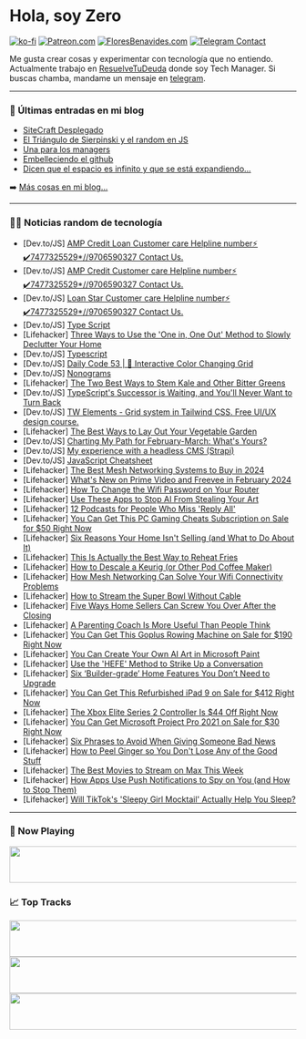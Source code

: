# Hola, soy Zero

[![ko-fi](https://ko-fi.com/img/githubbutton_sm.svg)](https://ko-fi.com/J3J4N0LUK)
[![Patreon.com](https://img.shields.io/endpoint.svg?url=https%3A%2F%2Fshieldsio-patreon.vercel.app%2Fapi%3Fusername%3Dzerodragon%26type%3Dpatrons&style=for-the-badge)](https://patreon.com/zerodragon)
[![FloresBenavides.com](https://img.shields.io/website?down_message=oops&label=MiBlog&style=for-the-badge&up_message=online&url=https%3A%2F%2Ffloresbenavides.com)](https://floresbenavides.com)
[![Telegram Contact](https://img.shields.io/badge/escr%C3%ADbeme-ZeroDragon-%2326A5E4?style=for-the-badge&logo=telegram)](https://t.me/zerodragon)

Me gusta crear cosas y experimentar con tecnología que no entiendo.
Actualmente trabajo en [ResuelveTuDeuda](http://github.com/resuelve) donde soy Tech Manager.
Si buscas chamba, mandame un mensaje en [telegram](https://t.me/zerodragon).

---

### 📕 Últimas entradas en mi blog
<!-- BLOG-POST-LIST:START -->
- [SiteCraft Desplegado](https://floresbenavides.com/sitecraft-desplegado/)
- [El Triángulo de Sierpinski y el random en JS](https://floresbenavides.com/el-triangulo-de-sierpinski-y-el-random-en-js/)
- [Una para los managers](https://floresbenavides.com/una-para-los-managers/)
- [Embelleciendo el github](https://floresbenavides.com/embelleciendo-el-github/)
- [Dicen que el espacio es infinito y que se está expandiendo…](https://floresbenavides.com/dicen-que-el-espacio-es-infinito-y-que-se-esta-expandiendo/)
<!-- BLOG-POST-LIST:END -->

➡️ [Más cosas en mi blog...](https://floresbenavides.com)

---

### 👨‍💻 Noticias random de tecnología
<!-- TECH-POSTS:START -->
- [Dev.to/JS] [AMP Credit Loan Customer care Helpline number⚡ ✔️7477325529*//9706590327 Contact Us.](https://dev.to/innkbkm/amp-credit-loan-customer-care-helpline-number74773255299706590327-contact-us-2hc6)
- [Dev.to/JS] [AMP Credit Customer care Helpline number⚡ ✔️7477325529*//9706590327 Contact Us.](https://dev.to/innkbkm/amp-credit-customer-care-helpline-number74773255299706590327-contact-us-2lkp)
- [Dev.to/JS] [Loan Star Customer care Helpline number⚡ ✔️7477325529*//9706590327 Contact Us.](https://dev.to/innkbkm/loan-star-customer-care-helpline-number74773255299706590327-contact-us-85i)
- [Dev.to/JS] [Type Script](https://dev.to/akmaurya31/type-script-5cgf)
- [Lifehacker] [Three Ways to Use the &#39;One in, One Out&#39; Method to Slowly Declutter Your Home](https://lifehacker.com/home/how-to-use-one-in-one-out-trend-to-declutter-over-time)
- [Dev.to/JS] [Typescript](https://dev.to/akmaurya31/typescript-4h2i)
- [Dev.to/JS] [Daily Code 53 | 🎨 Interactive Color Changing Grid](https://dev.to/gregor_schafroth/daily-code-53-interactive-color-changing-grid-f8a)
- [Dev.to/JS] [Nonograms](https://dev.to/mog13/nonograms-3cjl)
- [Lifehacker] [The Two Best Ways to Stem Kale and Other Bitter Greens](https://lifehacker.com/food-drink/how-to-stem-kale)
- [Dev.to/JS] [TypeScript&#39;s Successor is Waiting, and You&#39;ll Never Want to Turn Back](https://dev.to/aarvinr/typescripts-successor-is-waiting-and-youll-never-want-to-turn-back-5cb0)
- [Dev.to/JS] [TW Elements - Grid system in Tailwind CSS. Free UI/UX design course.](https://dev.to/keepcoding/tw-elements-grid-system-in-tailwind-css-free-uiux-design-course-1ko0)
- [Lifehacker] [The Best Ways to Lay Out Your Vegetable Garden](https://lifehacker.com/home/how-to-design-vegetable-garden)
- [Dev.to/JS] [Charting My Path for February-March: What&#39;s Yours?](https://dev.to/elvissautet/charting-my-path-for-february-march-whats-yours-24ek)
- [Dev.to/JS] [My experience with a headless CMS &lpar;Strapi&rpar;](https://dev.to/abir777/my-experience-with-a-headless-cms-strapi-3j9o)
- [Dev.to/JS] [JavaScript Cheatsheet](https://dev.to/mursalfk/javascript-cheatsheet-2b72)
- [Lifehacker] [The Best Mesh Networking Systems to Buy in 2024](https://lifehacker.com/tech/best-mesh-networking-systems)
- [Lifehacker] [What&#39;s New on Prime Video and Freevee in February 2024](https://lifehacker.com/entertainment/whats-new-on-prime-video-and-freevee-february-2024)
- [Lifehacker] [How To Change the Wifi Password on Your Router](https://lifehacker.com/tech/how-to-change-your-wi-fi-router-password)
- [Lifehacker] [Use These Apps to Stop AI From Stealing Your Art](https://lifehacker.com/tech/use-glaze-and-nightshade-to-stop-ai-from-stealing-your-art)
- [Lifehacker] [12 Podcasts for People Who Miss &#39;Reply All&#39;](https://lifehacker.com/entertainment/podcasts-for-people-who-miss-reply-all)
- [Lifehacker] [You Can Get This PC Gaming Cheats Subscription on Sale for $50 Right Now](https://lifehacker.com/entertainment/pc-gaming-cheats-sale)
- [Lifehacker] [Six Reasons Your Home Isn&#39;t Selling &lpar;and What to Do About It&rpar;](https://lifehacker.com/money/why-your-home-isnt-selling)
- [Lifehacker] [This Is Actually the Best Way to Reheat Fries](https://lifehacker.com/how-to-reheat-fries-in-an-air-fryer)
- [Lifehacker] [How to Descale a Keurig &lpar;or Other Pod Coffee Maker&rpar;](https://lifehacker.com/home/how-to-descale-a-keurig-or-other-pod-coffee-maker)
- [Lifehacker] [How Mesh Networking Can Solve Your Wifi Connectivity Problems](https://lifehacker.com/tech/what-is-mesh-networking)
- [Lifehacker] [How to Stream the Super Bowl Without Cable](https://lifehacker.com/entertainment/how-to-watch-the-super-bowl-without-cable)
- [Lifehacker] [Five Ways Home Sellers Can Screw You Over After the Closing](https://lifehacker.com/money/five-ways-home-sellers-can-screw-you)
- [Lifehacker] [A Parenting Coach Is More Useful Than People Think](https://lifehacker.com/family/what-does-a-parenting-coach-do)
- [Lifehacker] [You Can Get This Goplus Rowing Machine on Sale for $190 Right Now](https://lifehacker.com/health/goplus-rowing-machine-sale)
- [Lifehacker] [You Can Create Your Own AI Art in Microsoft Paint](https://lifehacker.com/tech/how-to-create-ai-art-in-microsoft-paint-with-cocreator)
- [Lifehacker] [Use the &#39;HEFE&#39; Method to Strike Up a Conversation](https://lifehacker.com/health/use-the-hefe-method-to-get-better-at-small-talk)
- [Lifehacker] [Six ‘Builder-grade’ Home Features You Don’t Need to Upgrade](https://lifehacker.com/money/builder-grade-home-features-you-dont-need-to-upgrade)
- [Lifehacker] [You Can Get This Refurbished iPad 9 on Sale for $412 Right Now](https://lifehacker.com/tech/refurbished-ipad-9-sale)
- [Lifehacker] [The Xbox Elite Series 2 Controller Is $44 Off Right Now](https://lifehacker.com/entertainment/xbox-elite-series-2-controller-sale-microsoft)
- [Lifehacker] [You Can Get Microsoft Project Pro 2021 on Sale for $30 Right Now](https://lifehacker.com/tech/microsoft-project-pro-sale)
- [Lifehacker] [Six Phrases to Avoid When Giving Someone Bad News](https://lifehacker.com/health/phrases-to-avoid-when-giving-someone-bad-news)
- [Lifehacker] [How to Peel Ginger so You Don&#39;t Lose Any of the Good Stuff](https://lifehacker.com/food-drink/the-best-ways-to-peel-ginger)
- [Lifehacker] [The Best Movies to Stream on Max This Week](https://lifehacker.com/entertainment/best-movies-on-max-this-week)
- [Lifehacker] [How Apps Use Push Notifications to Spy on You &lpar;and How to Stop Them&rpar;](https://lifehacker.com/tech/how-to-stop-apps-from-using-push-notifications-to-spy-on-you)
- [Lifehacker] [Will TikTok&#39;s &#39;Sleepy Girl Mocktail&#39; Actually Help You Sleep?](https://lifehacker.com/health/does-tiktoks-sleepy-girl-mocktail-work)<!-- TECH-POSTS:END -->

---

### 🎵 Now Playing
<a href="https://spotify-now-playing-dun.vercel.app/now-playing?open"><img src="https://spotify-now-playing-dun.vercel.app/now-playing" width="540" height="64"></a>

### 📈 Top Tracks
<a href="https://spotify-now-playing-dun.vercel.app/top-tracks?i=1&open"><img src="https://spotify-now-playing-dun.vercel.app/top-tracks?i=1" width="540" height="64"></a>
<a href="https://spotify-now-playing-dun.vercel.app/top-tracks?i=2&open"><img src="https://spotify-now-playing-dun.vercel.app/top-tracks?i=2" width="540" height="64"></a>
<a href="https://spotify-now-playing-dun.vercel.app/top-tracks?i=3&open"><img src="https://spotify-now-playing-dun.vercel.app/top-tracks?i=3" width="540" height="64"></a>
